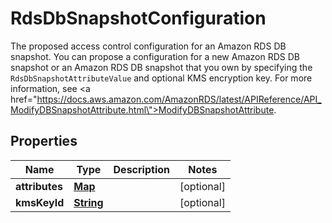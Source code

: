 

# RdsDbSnapshotConfiguration

The proposed access control configuration for an Amazon RDS DB snapshot. You can propose a configuration for a new Amazon RDS DB snapshot or an Amazon RDS DB snapshot that you own by specifying the <code>RdsDbSnapshotAttributeValue</code> and optional KMS encryption key. For more information, see <a href=\"https://docs.aws.amazon.com/AmazonRDS/latest/APIReference/API_ModifyDBSnapshotAttribute.html\">ModifyDBSnapshotAttribute</a>.

## Properties

| Name | Type | Description | Notes |
|------------ | ------------- | ------------- | -------------|
|**attributes** | [**Map**](Map.md) |  |  [optional] |
|**kmsKeyId** | [**String**](String.md) |  |  [optional] |




